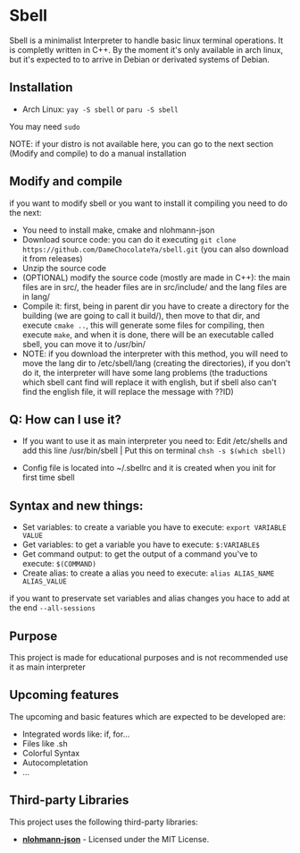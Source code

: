 # Sbell

Sbell is a minimalist Interpreter to handle basic linux terminal operations. It is completly written in C++. By the moment it's only available in arch linux, but it's expected to to arrive in Debian or derivated systems of Debian.

## Installation

* Arch Linux: `yay -S sbell` or `paru -S sbell`

You may need `sudo`

NOTE: if your distro is not available here, you can go to the next section (Modify and compile) to do a manual installation

## Modify and compile
if you want to modify sbell or you want to install it compiling you need to do the next:

* You need to install make, cmake and nlohmann-json
* Download source code: you can do it executing `git clone https://github.com/DameChocolateYa/sbell.git` (you can also download it from releases)
* Unzip the source code
* (OPTIONAL) modify the source code (mostly are made in C++): the main files are in src/, the header files are in src/include/ and the lang files are in lang/
* Compile it: first, being in parent dir you have to create a directory for the building (we are going to call it build/), then move to that dir, and execute `cmake ..`, this will generate some files for compiling, then execute `make`, and when it is done, there will be an executable called sbell, you can move it to /usr/bin/
* NOTE: if you download the interpreter with this method, you will need to move the lang dir to /etc/sbell/lang (creating the directories), if you don't do it, the interpreter will have some lang problems (the traductions which sbell cant find will replace it with english, but if sbell also can't find the english file, it will replace the message with ??ID)

## Q: How can I use it?

* If you want to use it as main interpreter you need to: Edit /etc/shells and add this line /usr/bin/sbell | Put this on terminal `chsh -s $(which sbell)`

* Config file is located into ~/.sbellrc and it is created when you init for first time sbell

## Syntax and new things:

* Set variables: to create a variable you have to execute: `export VARIABLE VALUE`
* Get variables: to get a variable you have to execute: `$:VARIABLE$`
* Get command output: to get the output of a command you've to execute: `$(COMMAND)`
* Create alias: to create a alias you need to execute: `alias ALIAS_NAME ALIAS_VALUE`

if you want to preservate set variables and alias changes you hace to add at the end `--all-sessions`

## Purpose

This project is made for educational purposes and is not recommended use it as main interpreter

## Upcoming features

The upcoming and basic features which are expected to be developed are:
 
* Integrated words like: if, for...
* Files like .sh
* Colorful Syntax
* Autocompletation
* ...

## Third-party Libraries

This project uses the following third-party libraries:

- **[nlohmann-json](https://github.com/nlohmann/json)** - Licensed under the MIT License.
